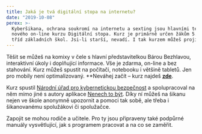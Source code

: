```yaml
---
title: Jaká je tvá digitální stopa na internetu?
date: "2019-10-08"
perex: >-
  Kyberšikana, ochrana soukromí na internetu a sexting jsou hlavními tématy
  nového on-line kurzu Digitální stopa. Kurz je primárně určen žákům 5. a 6.
  tříd základních škol. Jsi-li starší, nevadí. I tak kurzem můžeš projít.
---
```




Těšit se můžeš na komixy v čele s hlavní představitelkou Bárou Bezhlavou, interaktivní úkoly i doplňující informace. Vše je zdarma, on-line a bez stahování. Kurz můžeš spustit na počítači, notebooku i většině tabletů. Jen pro mobily není optimalizovaný. **Neváhej začít – kurz najdeš **[zde](http://www.digistopa.cz/)**.



Kurz spustil [Národní úřad pro kybernetickou bezpečnost](https://www.nukib.cz/) a spolupracoval na něm mimo jiné s autory aplikace [Nenech to být](http://www.nntb.cz). Díky ní můžeš na šikanu nejen ve škole anonymně upozornit a pomoci tak sobě, ale třeba i šikanovanému spolužákovi či spolužačce.



Zapojit se mohou rodiče a učitele. Pro ty jsou připraveny také podpůrné manuály vysvětlující, jak s programem pracovat a na co se zaměřit. 


